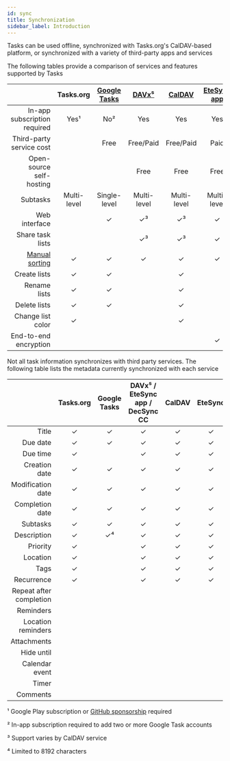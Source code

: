 ```yaml
---
id: sync
title: Synchronization
sidebar_label: Introduction
---
```


Tasks can be used offline, synchronized with Tasks.org's CalDAV-based platform,
or synchronized with a variety of third-party apps and services

The following tables provide a comparison of services and features supported by
Tasks

|   | Tasks.org | [Google Tasks](google_tasks_intro.md) | [DAVx⁵](davx5.md) | [CalDAV](caldav_intro.md) | [EteSync app](etesync_intro.md) | [EteSync](etesync_intro.md) | [DecSync CC](decsync.md) |
| -:|:---:|:------------:|:-----:|:------:|:--------------:|:-------:|:------------:|
| In-app subscription required | Yes¹ | No² | Yes | Yes | Yes | Yes | Yes |
| Third-party service cost | | Free | Free/Paid | Free/Paid | Paid | Paid | |
| Open-source self-hosting | | | Free | Free | Free | Free | |
| Subtasks | Multi-level | Single-level | Multi-level | Multi-level | Multi-level | Multi-level | Multi-level |
| Web interface | | ✓ | ✓³ | ✓³ | ✓ | ✓ | |
| Share task lists | | | ✓³ | ✓³ | ✓ | ✓ | |
| [Manual sorting](manual_sort_mode.md) | ✓ | ✓ | ✓ | ✓ | ✓ | ✓ | ✓ |
| Create lists | ✓ | ✓ | | ✓ | | ✓ | |
| Rename lists | ✓ | ✓ | | ✓ | | ✓ | |
| Delete lists | ✓ | ✓ | | ✓ | | ✓ | |
| Change list color | ✓ | | | ✓ | | ✓ | |
| End-to-end encryption | | | | | ✓ | ✓ | |

Not all task information synchronizes with third party services. The following
table lists the metadata currently synchronized with each service

|   | Tasks.org | Google Tasks | DAVx⁵ / EteSync app / DecSync CC| CalDAV | EteSync |
| -:|:---:|:------------:|:-----------:|:-------:|:------:|
| Title | ✓ | ✓ | ✓ | ✓ | ✓ |
| Due date | ✓ | ✓ | ✓ | ✓ | ✓ |
| Due time | ✓ | | ✓ | ✓ | ✓ |
| Creation date | ✓ | ✓ | ✓ | ✓ | ✓ |
| Modification date | ✓ | ✓ | ✓ | ✓ | ✓ |
| Completion date | ✓ | ✓ | ✓ | ✓ | ✓ |
| Subtasks | ✓ | ✓ | ✓ | ✓ | ✓ |
| Description | ✓ | ✓⁴ | ✓ | ✓ | ✓ |
| Priority | ✓ | | ✓ | ✓ | ✓ |
| Location | ✓ | | ✓ | ✓ | ✓ |
| Tags | ✓ | | ✓ | ✓ | ✓ |
| Recurrence | ✓ | | ✓ | ✓ | ✓ |
| Repeat after completion | | | | | |
| Reminders | | | | | |
| Location reminders | | | | | |
| Attachments | | | | | |
| Hide until | | | | | |
| Calendar event | | | | | |
| Timer | | | | | |
| Comments | | | | | |

¹ Google Play subscription or [GitHub
sponsorship](https://github.com/sponsors/abaker) required

² In-app subscription required to add two or more Google Task accounts

³ Support varies by CalDAV service

⁴ Limited to 8192 characters
